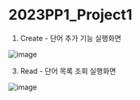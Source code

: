 # 2023PP1_Project1
1. Create - 단어 추가 기능 실행화면

![image](https://github.com/syp0728/2023PP1_Project1/assets/143502059/13efce69-d740-45ca-9f21-0d87dd40ff8a)

3. Read - 단어 목록 조회 실행화면

![image](https://github.com/syp0728/2023PP1_Project1/assets/143502059/4f7c85ff-3e3a-42a2-b6ff-b30bb4707734)




